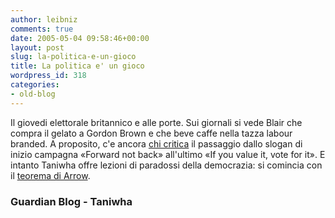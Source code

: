 ```yaml
---
author: leibniz
comments: true
date: 2005-05-04 09:58:46+00:00
layout: post
slug: la-politica-e-un-gioco
title: La politica e' un gioco
wordpress_id: 318
categories:
- old-blog
---
```


Il giovedi elettorale britannico e alle porte. Sui giornali si vede
Blair che compra il gelato a Gordon Brown e che beve caffe nella tazza labour branded. A proposito, c'e ancora [chi critica](http://blogs.guardian.co.uk/election2005/archives/2005/04/25/new_slogans_run.html)
il passaggio dallo slogan di inizio campagna «Forward not back»
all'ultimo «If you value it, vote for it». E intanto Taniwha offre
lezioni di paradossi della democrazia: si comincia con il [teorema di Arrow](http://taniwha.splinder.com/post/4662427).  



### Guardian Blog - Taniwha
